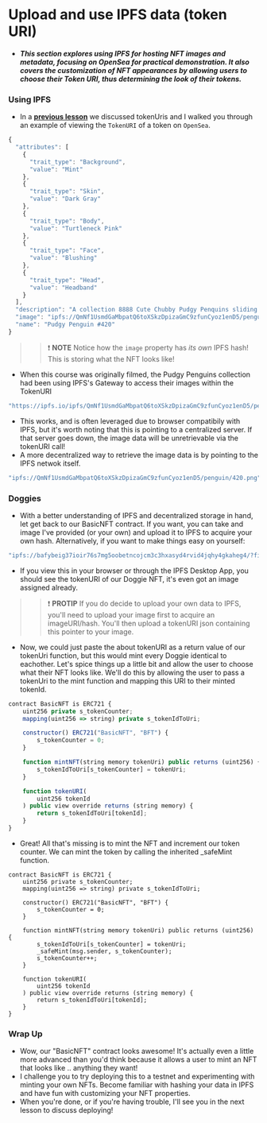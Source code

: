 # Upload and use IPFS data (token URI)
- ***This section explores using IPFS for hosting NFT images and metadata, focusing on OpenSea for practical demonstration. It also covers the customization of NFT appearances by allowing users to choose their Token URI, thus determining the look of their tokens.***

### Using IPFS
- In a **[previous lesson](https://updraft.cyfrin.io/courses/advanced-foundry/how-to-create-an-NFT-collection/foundry-setup)** we discussed tokenUris and I walked you through an example of viewing the `TokenURI` of a token on `OpenSea`.

```js
{
  "attributes": [
    {
      "trait_type": "Background",
      "value": "Mint"
    },
    {
      "trait_type": "Skin",
      "value": "Dark Gray"
    },
    {
      "trait_type": "Body",
      "value": "Turtleneck Pink"
    },
    {
      "trait_type": "Face",
      "value": "Blushing"
    },
    {
      "trait_type": "Head",
      "value": "Headband"
    }
  ],
  "description": "A collection 8888 Cute Chubby Pudgy Penquins sliding around on the freezing ETH blockchain.",
  "image": "ipfs://QmNf1UsmdGaMbpatQ6toXSkzDpizaGmC9zfunCyoz1enD5/penguin/420.png",
  "name": "Pudgy Penguin #420"
}
```

>> ❗ **NOTE** Notice how the `image` property has _its own_ IPFS hash! This is storing what the NFT looks like!

- When this course was originally filmed, the Pudgy Penguins collection had been using IPFS's Gateway to access their images within the TokenURI

```js
"https://ipfs.io/ipfs/QmNf1UsmdGaMbpatQ6toXSkzDpizaGmC9zfunCyoz1enD5/penguin/420.png";
```

- This works, and is often leveraged due to browser compatibily with IPFS, but it's worth noting that this is pointing to a centralized server. If that server goes down, the image data will be unretrievable via the tokenURI call!
- A more decentralized way to retrieve the image data is by pointing to the IPFS netwok itself.

```js
"ipfs://QmNf1UsmdGaMbpatQ6toXSkzDpizaGmC9zfunCyoz1enD5/penguin/420.png";
```

### Doggies
- With a better understanding of IPFS and decentralized storage in hand, let get back to our BasicNFT contract. If you want, you can take and image I've provided (or your own) and upload it to IPFS to acquire your own hash. Alternatively, if you want to make things easy on yourself:

```js
"ipfs://bafybeig37ioir76s7mg5oobetncojcm3c3hxasyd4rvid4jqhy4gkaheg4/?filename=0-PUG.json";
```

- If you view this in your browser or through the IPFS Desktop App, you should see the tokenURI of our Doggie NFT, it's even got an image assigned already.

>> ❗ **PROTIP** If you do decide to upload your own data to IPFS, you'll need to upload your image first to acquire an imageURI/hash. You'll then upload a tokenURI json containing this pointer to your image.

- Now, we could just paste the about tokenURI as a return value of our tokenUri function, but this would mint every Doggie identical to eachother. Let's spice things up a little bit and allow the user to choose what their NFT looks like. We'll do this by allowing the user to pass a tokenUri to the mint function and mapping this URI to their minted tokenId.

```js
contract BasicNFT is ERC721 {
    uint256 private s_tokenCounter;
    mapping(uint256 => string) private s_tokenIdToUri;

    constructor() ERC721("BasicNFT", "BFT") {
        s_tokenCounter = 0;
    }

    function mintNFT(string memory tokenUri) public returns (uint256) {
        s_tokenIdToUri[s_tokenCounter] = tokenUri;
    }

    function tokenURI(
        uint256 tokenId
    ) public view override returns (string memory) {
        return s_tokenIdToUri[tokenId];
    }
}
```

- Great! All that's missing is to mint the NFT and increment our token counter. We can mint the token by calling the inherited \_safeMint function.

```solidity
contract BasicNFT is ERC721 {
    uint256 private s_tokenCounter;
    mapping(uint256 => string) private s_tokenIdToUri;

    constructor() ERC721("BasicNFT", "BFT") {
        s_tokenCounter = 0;
    }

    function mintNFT(string memory tokenUri) public returns (uint256) {
        s_tokenIdToUri[s_tokenCounter] = tokenUri;
        _safeMint(msg.sender, s_tokenCounter);
        s_tokenCounter++;
    }

    function tokenURI(
        uint256 tokenId
    ) public view override returns (string memory) {
        return s_tokenIdToUri[tokenId];
    }
}
```

### Wrap Up
- Wow, our "BasicNFT" contract looks awesome! It's actually even a little more advanced than you'd think because it allows a user to mint an NFT that looks like .. anything they want!
- I challenge you to try deploying this to a testnet and experimenting with minting your own NFTs. Become familiar with hashing your data in IPFS and have fun with customizing your NFT properties.
- When you're done, or if you're having trouble, I'll see you in the next lesson to discuss deploying!
